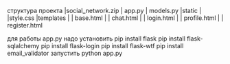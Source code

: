 
структура проекта
|social_network.zip
| app.py
| models.py
|static
| |style.css
|templates
| | base.html
| | chat.html
| | login.html
| | profile.html
| | register.html


для работы app.py надо установить 
pip install flask
pip install flask-sqlalchemy
pip install flask-login
pip install flask-wtf
pip install email_validator
запустить python app.py
